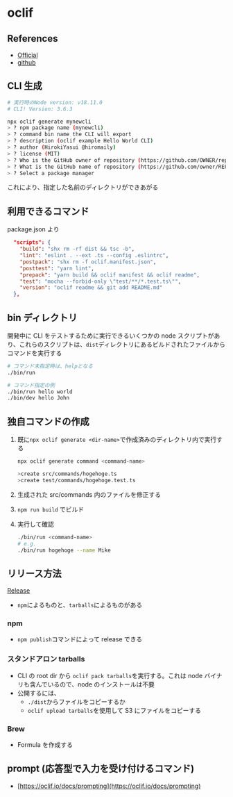 # oclif

## References

- [Official](https://oclif.io/)
- [github](https://github.com/oclif/oclif)

## CLI 生成

```sh
# 実行時のNode version: v18.11.0
# CLI! Version: 3.6.3

npx oclif generate mynewcli
> ? npm package name (mynewcli)
> ? command bin name the CLI will export
> ? description (oclif example Hello World CLI)
> ? author (HirokiYasui @hiromaily)
> ? license (MIT)
> ? Who is the GitHub owner of repository (https://github.com/OWNER/repo)
> ? What is the GitHub name of repository (https://github.com/owner/REPO)
> ? Select a package manager
```

これにより、指定した名前のディレクトリができあがる

## 利用できるコマンド

package.json より

```json
  "scripts": {
    "build": "shx rm -rf dist && tsc -b",
    "lint": "eslint . --ext .ts --config .eslintrc",
    "postpack": "shx rm -f oclif.manifest.json",
    "posttest": "yarn lint",
    "prepack": "yarn build && oclif manifest && oclif readme",
    "test": "mocha --forbid-only \"test/**/*.test.ts\"",
    "version": "oclif readme && git add README.md"
  },
```

## bin ディレクトリ

開発中に CLI をテストするために実行できるいくつかの node スクリプトがあり、これらのスクリプトは、`dist`ディレクトリにあるビルドされたファイルからコマンドを実行する

```sh
# コマンド未指定時は、helpとなる
./bin/run

# コマンド指定の例
./bin/run hello world
./bin/dev hello John
```

## 独自コマンドの作成

1. 既に`npx oclif generate <dir-name>`で作成済みのディレクトリ内で実行する

    ```sh
    npx oclif generate command <command-name>

    >create src/commands/hogehoge.ts
    >create test/commands/hogehoge.test.ts
    ```

2. 生成された src/commands 内のファイルを修正する
3. `npm run build` でビルド
4. 実行して確認

    ```sh
    ./bin/run <command-name>
    # e.g.
    ./bin/run hogehoge --name Mike
    ```

## リリース方法

[Release](https://oclif.io/docs/releasing)

- `npm`によるものと、`tarballs`によるものがある

### npm

- `npm publish`コマンドによって release できる

### スタンドアロン tarballs

- CLI の root dir から `oclif pack tarballs`を実行する。これは node バイナリも含んでいるので、node のインストールは不要
- 公開するには、
  - `./dist`からファイルをコピーするか
  - `oclif upload tarballs`を使用して S3 にファイルをコピーする

### Brew

- Formula を作成する

## prompt (応答型で入力を受け付けるコマンド)

- [https://oclif.io/docs/prompting](https://oclif.io/docs/prompting)
